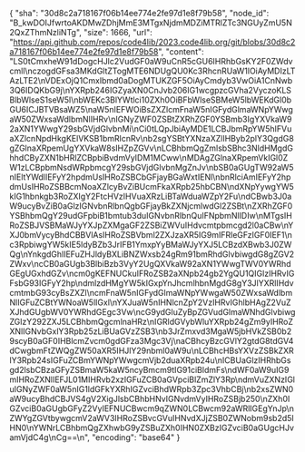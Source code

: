 {
  "sha": "30d8c2a718167f06b14ee774e2fe97d1e8f79b58",
  "node_id": "B_kwDOIJfwrtoAKDMwZDhjMmE3MTgxNjdmMDZiMTRlZTc3NGUyZmU5N2QxZThmNzliNTg",
  "size": 1666,
  "url": "https://api.github.com/repos/code4lib/2023.code4lib.org/git/blobs/30d8c2a718167f06b14ee774e2fe97d1e8f79b58",
  "content": "LS0tCmxheW91dDogcHJlc2VudGF0aW9uCnR5cGU6IHRhbGsKY2F0ZWdvcmll\nczogdGFsa3MKdGltZTogMTE6NDUgQU0Kc3RhcnRUaW1lOiAyMDIzLTAzLTE2\nVDExOjQ1Cmxlbmd0aDogMTUKZGF5OiAyCmdyb3VwOiA1CnNwb3Q6IDQKbG9j\nYXRpb246IGZyaXN0CnJvb206IG1wcgpzcGVha2VyczoKLSBlbWlseS1seW5l\nbWEKc3BlYWtlci10ZXh0OiBFbWlseSBMeW5lbWEKdGl0bGU6ICJBTVBsaWZ5\naW5nIEFWOiBsZXZlcmFnaW5nIGFydGlmaWNpYWwgaW50ZWxsaWdlbmNlIHRv\nIGNyZWF0ZSBtZXRhZGF0YSBmb3IgYXVkaW92aXN1YWwgY29sbGVjdGlvbnMi\nCi0tLQpJbiAyMDE1LCBJbmRpYW5hIFVuaXZlcnNpdHkgKElVKSB1bmRlcnRv\nb2sgYSBtYXNzaXZlIHByb2plY3QgdG8gZGlnaXRpemUgYXVkaW8sIHZpZGVv\nLCBhbmQgZmlsbSBhc3NldHMgdGhhdCByZXN1bHRlZCBpbiBvdmVyIDM1MCww\nMDAgZGlnaXRpemVkIGl0ZW1zLCBpbmNsdWRpbmcgY29sbGVjdGlvbnMgZnJv\nbSB0aGUgTW92aW5nIEltYWdlIEFyY2hpdmUsIHRoZSBCbGFjayBGaWxtIENl\nbnRlciAmIEFyY2hpdmUsIHRoZSBBcmNoaXZlcyBvZiBUcmFkaXRpb25hbCBN\ndXNpYywgYW5kIG1hbnkgb3RoZXIgY2FtcHVzIHVuaXRzLiBTaWduaWZpY2Fu\ndCBwb3J0aW9ucyBvZiB0aGlzIGNvbnRlbnQgbGFjayBkZXNjcmlwdGl2ZSBt\nZXRhZGF0YSBhbmQgY29udGFpbiB1bmtub3duIGNvbnRlbnQuIFNpbmNlIDIw\nMTgsIHRoZSBJVSBMaWJyYXJpZXMgaGF2ZSBiZWVuIHdvcmtpbmcgd2l0aCBw\nYXJ0bmVycyBhdCBBVlAsIHRoZSBVbml2ZXJzaXR5IG9mIFRleGFzIGF0IEF1\nc3RpbiwgYW5kIE5ldyBZb3JrIFB1YmxpYyBMaWJyYXJ5LCBzdXBwb3J0ZWQg\nYnkgdGhlIEFuZHJldyBXLiBNZWxsb24gRm91bmRhdGlvbiwgdG8gZGV2ZWxv\ncCB0aGUgb3BlbiBzb3VyY2UgQXVkaW92aXN1YWwgTWV0YWRhdGEgUGxhdGZv\ncm0gKEFNUCkuIFRoZSB2aXNpb24gb2YgQU1QIGlzIHRvIGFsbG93IGFyY2hp\ndmlzdHMgYW5kIGxpYnJhcmlhbnMgdG8gY3JlYXRlIHdvcmtmbG93cyBsZXZl\ncmFnaW5nIGFydGlmaWNpYWwgaW50ZWxsaWdlbmNlIGFuZCBtYWNoaW5lIGxl\nYXJuaW5nIHNlcnZpY2VzIHRvIGhlbHAgZ2VuZXJhdGUgbWV0YWRhdGEgc3Vw\ncG9ydGluZyBpZGVudGlmaWNhdGlvbiwgZGlzY292ZXJ5LCBhbmQgcmlnaHRz\nIGRldGVybWluYXRpb24gZm9yIHRoZXNlIGNvbGxlY3Rpb25zLiBUaGVzZSB3\nb3JrZmxvd3MgaW5jbHVkZSB0b29scyB0aGF0IHBlcmZvcm0gdGFza3Mgc3Vj\naCBhcyBzcGVlY2gtdG8tdGV4dCwgbmFtZWQgZW50aXR5IHJlY29nbml0aW9u\nLCBhcHBsYXVzZSBkZXRlY3Rpb24sIGFuZCBmYWNpYWwgcmVjb2duaXRpb24u\nICBUaGlzIHRhbGsgd2lsbCBzaGFyZSBmaW5kaW5ncyBmcm9tIG91ciBldmFs\ndWF0aW9uIG9mIHRoZXNlIEFJL01MIHRvb2xzIGFuZCB0aGVpciBlZmZlY3Rp\ndmVuZXNzIGluIGNyZWF0aW5nIG1ldGFkYXRhIGZvciBhdWRpb3Zpc3VhbCBj\nb2xsZWN0aW9ucyBhdCBJVS4gV2XigJlsbCBhbHNvIGNvdmVyIHRoZSBjb250\nZXh0IGZvciB0aGUgbGFyZ2VyIEFNUCBwcm9qZWN0LCBwcm92aWRlIGEgYnJp\nZWYgZGVtbywgcmV2aWV3IHRoZSBvcGVuIHNvdXJjZSB0ZWNobm9sb2d5IHN0\nYWNrLCBhbmQgZXhwbG9yZSBuZXh0IHN0ZXBzIGZvciB0aGUgcHJvamVjdC4g\nCg==\n",
  "encoding": "base64"
}
